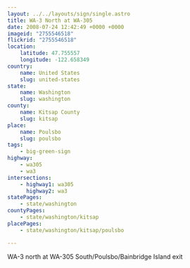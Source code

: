 ```yaml
---
layout: ../../layouts/sign/single.astro
title: WA-3 North at WA-305
date: 2008-07-24 12:42:49 +0000 +0000
imageid: "2755546518"
flickrid: "2755546518"
location:
    latitude: 47.755557
    longitude: -122.658349
country:
    name: United States
    slug: united-states
state:
    name: Washington
    slug: washington
county:
    name: Kitsap County
    slug: kitsap
place:
    name: Poulsbo
    slug: poulsbo
tags:
    - big-green-sign
highway:
    - wa305
    - wa3
intersections:
    - highway1: wa305
      highway2: wa3
statePages:
    - state/washington
countyPages:
    - state/washington/kitsap
placePages:
    - state/washington/kitsap/poulsbo

---
```

WA-3 north at WA-305 South/Poulsbo/Bainbridge Island exit